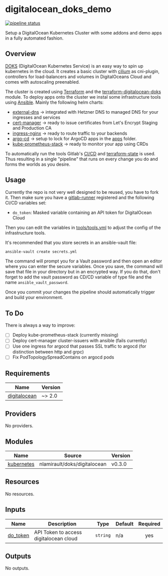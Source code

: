 # digitalocean_doks_demo

 [![pipeline status](https://code.immerda.ch/technat/digitalocean_doks_demo/badges/master/pipeline.svg)](https://code.immerda.ch/technat/digitalocean_doks_demo/-/commits/master)

Setup a DigitalOcean Kubernetes Cluster with some addons and demo apps in a fully automated fashion.

## Overview

[DOKS](https://docs.digitalocean.com/products/kubernetes/) (DigitalOcean Kubernetes Service) is an easy way to spin up kubernetes in the cloud. It creates a basic cluster with [cilium](https://cilium.io/) as cni-plugin, controllers for load-balancers and volumes in DigitalOceans Cloud and comes with autoscaling preenabled.

The cluster is created using [Terraform](https://www.terraform.io/) and the [terraform-digitalocean-doks](https://github.com/nlamirault/terraform-digitalocean-doks) module. To deploy apps onto the cluster we instal some infrastructure tools using [Ansible](https://www.ansible.com/). Mainly the following helm charts:

- [external-dns](https://artifacthub.io/packages/helm/external-dns/external-dns) -> integrated with Hetzner DNS to managed DNS for your ingresses and services
- [cert-manager](https://artifacthub.io/packages/helm/cert-manager/cert-manager) -> ready to issue certificates from Let's Encrypt Staging and Production CA
- [ingress-nginx](https://artifacthub.io/packages/helm/ingress-nginx/ingress-nginx) -> ready to route traffic to your backends
- [argo-cd](https://artifacthub.io/packages/helm/argo/argo-cd) -> setup to lock for ArgoCD apps in the [apps](./apps) folder. 
- [kube-prometheus-stack](https://artifacthub.io/packages/helm/prometheus-community/kube-prometheus-stack)  -> ready to monitor your app using CRDs

To automatically run the tools Gitlab's [CI/CD](https://docs.gitlab.com/ee/ci/) and [terraform-state](https://docs.gitlab.com/ee/user/infrastructure/iac/terraform_state.html) is used. Thus resulting in a single "pipeline" that runs on every change you do and forms the worlds as you desire.

## Usage

Currently the repo is not very well designed to be reused, you have to fork it. Then make sure you have a [gitlab-runner](https://docs.gitlab.com/runner/) registered and the following CI/CD variables set: 

- `do_token`: Masked variable containing an API token for DigitalOcean Cloud

Then you can edit the variables in [tools/tools.yml](./tools/tools.yml) to adjust the config of the infrastructure tools.

It's recommended that you store secrets in an ansible-vault file:

```bash
ansible-vault create secrets.yml
```

The command will prompt you for a Vault password and then open an editor where you can enter the secure variables. Once you save, the command will save that file in your directory but in an encrypted way. If you do that, don't forget to add the vault password as CD/CD variable of type file and the name `ansible_vault_password`.

Once you commit your changes the pipeline should automatically trigger and build your environment.

## To Do

There is always a way to improve:

- [ ] Deploy kube-prometheus-stack (currently missing)
- [ ] Deploy cert-manager cluster-issuers with ansible (fails currently)
- [ ] Use one ingress for argocd that passes SSL traffic to argocd (for distinction between http and grpc)
- [ ] Fix PodTopologySpreadContains on argocd pods 

<!-- BEGIN_TF_DOCS -->
## Requirements

| Name | Version |
|------|---------|
| <a name="requirement_digitalocean"></a> [digitalocean](#requirement\_digitalocean) | ~> 2.0 |

## Providers

No providers.

## Modules

| Name | Source | Version |
|------|--------|---------|
| <a name="module_kubernetes"></a> [kubernetes](#module\_kubernetes) | nlamirault/doks/digitalocean | v0.3.0 |

## Resources

No resources.

## Inputs

| Name | Description | Type | Default | Required |
|------|-------------|------|---------|:--------:|
| <a name="input_do_token"></a> [do\_token](#input\_do\_token) | API Token to access digitalocean cloud | `string` | n/a | yes |

## Outputs

No outputs.
<!-- END_TF_DOCS -->
